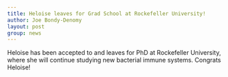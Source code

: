 ```yaml
---
title: Heloise leaves for Grad School at Rockefeller University!
author: Joe Bondy-Denomy
layout: post
group: news
---
```

Heloise has been accepted to and leaves for PhD at Rockefeller University, where she will continue studying new bacterial immune systems. Congrats Heloise!
